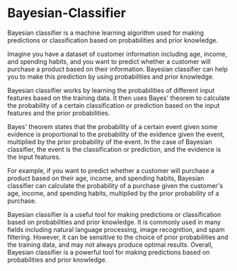 # Bayesian-Classifier

Bayesian classifier is a machine learning algorithm used for making predictions or classification based on probabilities and prior knowledge.

Imagine you have a dataset of customer information including age, income, and spending habits, and you want to predict whether a customer will purchase a product based on their information. Bayesian classifier can help you to make this prediction by using probabilities and prior knowledge.

Bayesian classifier works by learning the probabilities of different input features based on the training data. It then uses Bayes' theorem to calculate the probability of a certain classification or prediction based on the input features and the prior probabilities.

Bayes' theorem states that the probability of a certain event given some evidence is proportional to the probability of the evidence given the event, multiplied by the prior probability of the event. In the case of Bayesian classifier, the event is the classification or prediction, and the evidence is the input features.

For example, if you want to predict whether a customer will purchase a product based on their age, income, and spending habits, Bayesian classifier can calculate the probability of a purchase given the customer's age, income, and spending habits, multiplied by the prior probability of a purchase.

Bayesian classifier is a useful tool for making predictions or classification based on probabilities and prior knowledge. It is commonly used in many fields including natural language processing, image recognition, and spam filtering. However, it can be sensitive to the choice of prior probabilities and the training data, and may not always produce optimal results. Overall, Bayesian classifier is a powerful tool for making predictions based on probabilities and prior knowledge.
